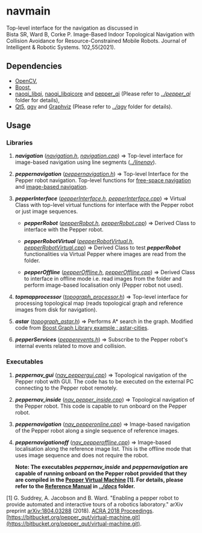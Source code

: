 # navmain

Top-level interface for the navigation as discussed in  
Bista SR, Ward B, Corke P. Image-Based Indoor Topological Navigation with Collision Avoidance for Resource-Constrained Mobile Robots. Journal of Intelligent & Robotic Systems. 102,55(2021).  

## Dependencies
* [OpenCV](https://opencv.org/),
* [Boost](https://www.boost.org/),
* [naoqi_libqi](http://wiki.ros.org/naoqi_libqi), [naoqi_libqicore](http://wiki.ros.org/naoqi_libqicore) and [pepper_qi](ttps://github.com/qcr/pepper_navigation/tree/main/pepper_qi) (Please refer to [*../pepper_qi*](https://github.com/qcr/pepper_navigation/tree/main/pepper_qi) folder for details),
* [Qt5](https://doc.qt.io/qt-5/index.html), [qgv](https://github.com/qcr/pepper_navigation/tree/main/qgv) and [Graphviz](https://graphviz.org/) (Please refer to [*../qgv*](https://github.com/qcr/pepper_navigation/tree/main/qgv) folder for details).

## Usage
### Libraries
1. ***navigation*** ([*navigation.h*](https://github.com/qcr/pepper_navigation/blob/main/navmain/navigation.h), [*navigation.cpp*](https://github.com/qcr/pepper_navigation/blob/main/navmain/navigation.cpp)) => Top-level interface for image-based navigation using line segments ([*../linenav*](https://github.com/qcr/pepper_navigation/tree/main/linenav)). 

2. ***peppernavigation*** ([*peppernavigation.h*](https://github.com/qcr/pepper_navigation/blob/main/navmain/peppernavigation.h)) => Top-level Interface for the Pepper robot navigation. Top-level functions for [free-space navigation](https://github.com/qcr/pepper_navigation/tree/main/depthnav) and [image-based navigation](https://github.com/qcr/pepper_navigation/tree/main/linenav). 

3. ***pepperInterface*** ([*pepperInterface.h*](https://github.com/qcr/pepper_navigation/blob/main/navmain/pepperInterface.h), [*pepperInterface.cpp*](https://github.com/qcr/pepper_navigation/blob/main/navmain/pepperInterface.cpp)) => Virtual Class with top-level virtual functions for interface with the Pepper robot or just image sequences.
    - ***pepperRobot*** ([*pepperRobot.h*](https://github.com/qcr/pepper_navigation/blob/main/navmain/pepperRobot.h), [*pepperRobot.cpp*](https://github.com/qcr/pepper_navigation/blob/main/navmain/pepperRobot.cpp))  => Derived Class to interface with the Pepper robot.  
    
    - ***pepperRobotVirtual*** ([*pepperRobotVirtual.h*](https://github.com/qcr/pepper_navigation/blob/main/navmain/pepperRobotVirtual.h), [*pepperRobotVirtual.cpp*](https://github.com/qcr/pepper_navigation/blob/main/navmain/pepperRobotVirtual.cpp)) => Derived Class to test ***pepperRobot*** functionalities via Virtual Pepper where images are read from the folder.  
    - ***pepperOffline*** ([*pepperOffline.h*](https://github.com/qcr/pepper_navigation/blob/main/navmain/pepperOffline.h), [*pepperOffline.cpp*](https://github.com/qcr/pepper_navigation/blob/main/navmain/pepperOffline.cpp)) => Derived Class to interface in offline mode i.e. read images from the folder and perform image-based localisation only (Pepper robot not used).  

7. ***topmapprocessor*** ([*topograph_processor.h*](https://github.com/qcr/pepper_navigation/blob/main/navmain/topograph_processor.h)) => Top-level interface for processing topological map (reads topological graph and reference images from disk for navigation).
8. ***astar*** ([*topograph_astar.h*](https://github.com/qcr/pepper_navigation/blob/main/navmain/topograph_astar.h)) => Performs A* search in the graph. Modified code from [Boost Graph Library example : astar-cities](https://www.boost.org/doc/libs/1_54_0/libs/graph/example/astar-cities.cpp).

9. ***pepperServices*** ([*pepperevents.h*](https://github.com/qcr/pepper_navigation/blob/main/navmain/pepperevents.h)) => Subscribe to the Pepper robot's internal events related to move and collision.

### Executables
1. ***peppernav_gui*** ([*nav_peppergui.cpp*](https://github.com/qcr/pepper_navigation/blob/main/navmain/nav_peppergui.cpp)) => Topological navigation of the Pepper robot with GUI. The code has to be executed on the external PC connecting to the Pepper robot remotely.  

2. ***peppernav_inside*** ([*nav_pepper_inside.cpp*](https://github.com/qcr/pepper_navigation/blob/main/navmain/nav_pepper_inside.cpp)) => Topological navigation of the Pepper robot. This code is capable to run onboard on the Pepper robot.  

3. ***peppernavigation*** ([*nav_pepperonline.cpp*](https://github.com/qcr/pepper_navigation/blob/main/navmain/nav_pepperonline.cpp)) => Image-based navigation of the Pepper robot along a single sequence of reference images.   

5. ***peppernavigationoff*** ([*nav_pepperoffline.cpp*](https://github.com/qcr/pepper_navigation/blob/main/navmain/nav_pepperoffline.cpp)) => Image-based localisation along the reference image list. This is the offline mode that uses image sequence and does not require the robot.  

    **Note: The executables *peppernav_inside* and  *peppernavigation* are capable of running onboard on the Pepper robot provided that they are compiled in the [Pepper Virtual Machine](https://bitbucket.org/pepper_qut/virtual-machine.git) [1]. For details, please refer to the [Reference Manual](https://github.com/qcr/pepper_navigation/tree/main/docs/Pepper_Navigation_Reference_Manual.pdf) in [*../docs*](https://github.com/qcr/pepper_navigation/tree/main/docs) folder.**  
  
[1] G. Suddrey, A. Jacobson and B. Ward. "Enabling a pepper robot to provide automated and interactive tours of a robotics laboratory." arXiv preprint [arXiv:1804.03288](https://arxiv.org/abs/1804.03288) (2018). [ACRA 2018 Proceedings](https://ssl.linklings.net/conferences/acra/acra2018_proceedings/views/includes/files/pap109s1-file1.pdf). [https://bitbucket.org/pepper_qut/virtual-machine.git](https://bitbucket.org/pepper_qut/virtual-machine.git).